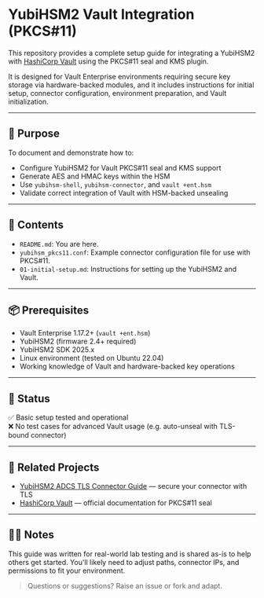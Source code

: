 # YubiHSM2 Vault Integration (PKCS#11)

This repository provides a complete setup guide for integrating a YubiHSM2 with [HashiCorp Vault](https://www.vaultproject.io/) using the PKCS#11 seal and KMS plugin.

It is designed for Vault Enterprise environments requiring secure key storage via hardware-backed modules, and it includes instructions for initial setup, connector configuration, environment preparation, and Vault initialization.

---

## 🚀 Purpose

To document and demonstrate how to:

- Configure YubiHSM2 for Vault PKCS#11 seal and KMS support
- Generate AES and HMAC keys within the HSM
- Use `yubihsm-shell`, `yubihsm-connector`, and `vault +ent.hsm`
- Validate correct integration of Vault with HSM-backed unsealing

---

## 📄 Contents

- `README.md`: You are here.
- `yubihsm_pkcs11.conf`: Example connector configuration file for use with PKCS#11.
- `01-initial-setup.md`: Instructions for setting up the YubiHSM2 and Vault.

---

## 📦 Prerequisites

- Vault Enterprise 1.17.2+ (`vault +ent.hsm`)
- YubiHSM2 (firmware 2.4+ required)
- YubiHSM2 SDK 2025.x
- Linux environment (tested on Ubuntu 22.04)
- Working knowledge of Vault and hardware-backed key operations

---

## 🧪 Status

✅ Basic setup tested and operational  
❌ No test cases for advanced Vault usage (e.g. auto-unseal with TLS-bound connector)

---

## 🔐 Related Projects

- [YubiHSM2 ADCS TLS Connector Guide](https://github.com/neilfx1/yubihsm2-adcs-tls-connector) — secure your connector with TLS
- [HashiCorp Vault](https://www.vaultproject.io/docs/secrets/pkcs11) — official documentation for PKCS#11 seal

---

## 🙋‍♂️ Notes

This guide was written for real-world lab testing and is shared as-is to help others get started. You'll likely need to adjust paths, connector IPs, and permissions to fit your environment.

> Questions or suggestions? Raise an issue or fork and adapt.
